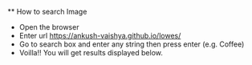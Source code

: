 ** How to search Image

- Open the browser
- Enter url https://ankush-vaishya.github.io/lowes/
- Go to search box and enter any string then press enter (e.g. Coffee)
- Voilla!! You will get results displayed below.
